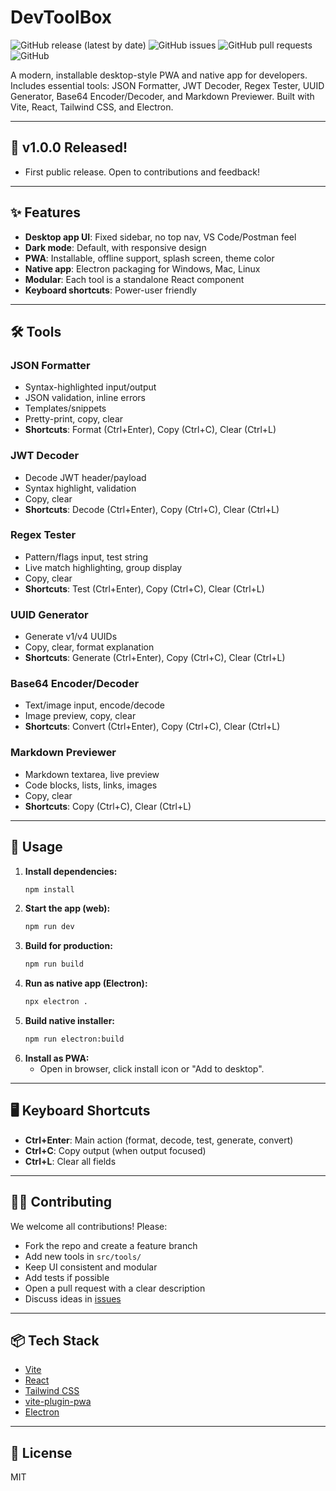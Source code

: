 # DevToolBox

![GitHub release (latest by date)](https://img.shields.io/github/v/release/yourusername/devtoolbox?style=flat-square)
![GitHub issues](https://img.shields.io/github/issues/yourusername/devtoolbox?style=flat-square)
![GitHub pull requests](https://img.shields.io/github/issues-pr/yourusername/devtoolbox?style=flat-square)
![GitHub](https://img.shields.io/github/license/yourusername/devtoolbox?style=flat-square)

A modern, installable desktop-style PWA and native app for developers. Includes essential tools: JSON Formatter, JWT Decoder, Regex Tester, UUID Generator, Base64 Encoder/Decoder, and Markdown Previewer. Built with Vite, React, Tailwind CSS, and Electron.

---

## 🚀 v1.0.0 Released!
- First public release. Open to contributions and feedback!

---

## ✨ Features
- **Desktop app UI**: Fixed sidebar, no top nav, VS Code/Postman feel
- **Dark mode**: Default, with responsive design
- **PWA**: Installable, offline support, splash screen, theme color
- **Native app**: Electron packaging for Windows, Mac, Linux
- **Modular**: Each tool is a standalone React component
- **Keyboard shortcuts**: Power-user friendly

---

## 🛠️ Tools

### JSON Formatter
- Syntax-highlighted input/output
- JSON validation, inline errors
- Templates/snippets
- Pretty-print, copy, clear
- **Shortcuts**: Format (Ctrl+Enter), Copy (Ctrl+C), Clear (Ctrl+L)

### JWT Decoder
- Decode JWT header/payload
- Syntax highlight, validation
- Copy, clear
- **Shortcuts**: Decode (Ctrl+Enter), Copy (Ctrl+C), Clear (Ctrl+L)

### Regex Tester
- Pattern/flags input, test string
- Live match highlighting, group display
- Copy, clear
- **Shortcuts**: Test (Ctrl+Enter), Copy (Ctrl+C), Clear (Ctrl+L)

### UUID Generator
- Generate v1/v4 UUIDs
- Copy, clear, format explanation
- **Shortcuts**: Generate (Ctrl+Enter), Copy (Ctrl+C), Clear (Ctrl+L)

### Base64 Encoder/Decoder
- Text/image input, encode/decode
- Image preview, copy, clear
- **Shortcuts**: Convert (Ctrl+Enter), Copy (Ctrl+C), Clear (Ctrl+L)

### Markdown Previewer
- Markdown textarea, live preview
- Code blocks, lists, links, images
- Copy, clear
- **Shortcuts**: Copy (Ctrl+C), Clear (Ctrl+L)

---

## 🚀 Usage

1. **Install dependencies:**
   ```sh
   npm install
   ```
2. **Start the app (web):**
   ```sh
   npm run dev
   ```
3. **Build for production:**
   ```sh
   npm run build
   ```
4. **Run as native app (Electron):**
   ```sh
   npx electron .
   ```
5. **Build native installer:**
   ```sh
   npm run electron:build
   ```
6. **Install as PWA:**
   - Open in browser, click install icon or "Add to desktop".

---

## 🖥️ Keyboard Shortcuts
- **Ctrl+Enter**: Main action (format, decode, test, generate, convert)
- **Ctrl+C**: Copy output (when output focused)
- **Ctrl+L**: Clear all fields

---

## 🧑‍💻 Contributing
We welcome all contributions! Please:
- Fork the repo and create a feature branch
- Add new tools in `src/tools/`
- Keep UI consistent and modular
- Add tests if possible
- Open a pull request with a clear description
- Discuss ideas in [issues](https://github.com/yourusername/devtoolbox/issues)

---

## 📦 Tech Stack
- [Vite](https://vitejs.dev/)
- [React](https://react.dev/)
- [Tailwind CSS](https://tailwindcss.com/)
- [vite-plugin-pwa](https://vite-pwa-org.netlify.app/)
- [Electron](https://www.electronjs.org/)

---

## 📄 License
MIT
